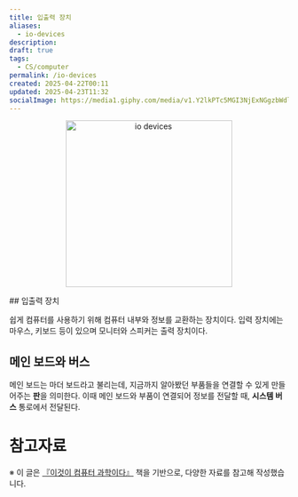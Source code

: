 ```yaml
---
title: 입출력 장치
aliases:
  - io-devices
description: 
draft: true
tags:
  - CS/computer
permalink: /io-devices
created: 2025-04-22T00:11
updated: 2025-04-23T11:32
socialImage: https://media1.giphy.com/media/v1.Y2lkPTc5MGI3NjExNGgzbWdlcjQ4bThnajR1amRpemdnMmkyY3lveTV5c29qZ2F2ajlsMiZlcD12MV9pbnRlcm5hbF9naWZfYnlfaWQmY3Q9Zw/3o6nV0O3Df8yh9oGpq/giphy.gif
---
```

<p align="center">
  <img src="https://media1.giphy.com/media/v1.Y2lkPTc5MGI3NjExNGgzbWdlcjQ4bThnajR1amRpemdnMmkyY3lveTV5c29qZ2F2ajlsMiZlcD12MV9pbnRlcm5hbF9naWZfYnlfaWQmY3Q9Zw/3o6nV0O3Df8yh9oGpq/giphy.gif" alt="io devices" width="300">
</p>
## 입출력 장치

쉽게 컴퓨터를 사용하기 위해 컴퓨터 내부와 정보를 교환하는 장치이다. 입력 장치에는 마우스, 키보드 등이 있으며 모니터와 스피커는 출력 장치이다. 

## 메인 보드와 버스

메인 보드는 마더 보드라고 불리는데, 지금까지 알아봤던 부품들을 연결할 수 있게 만들어주는 **판**을 의미한다. 이때 메인 보드와 부품이 연결되어 정보를 전달할 때, **시스템 버스** 통로에서 전달된다.  


# 참고자료

※ 이 글은 [『이것이 컴퓨터 과학이다』](https://product.kyobobook.co.kr/detail/S000214014967) 책을 기반으로, 다양한 자료를 참고해 작성했습니다.